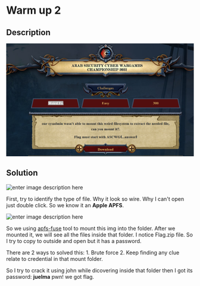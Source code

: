 
#  Warm up 2
## Description

![enter image description here](https://raw.githubusercontent.com/vichhika/CTF-Writeup/main/Arab%20Security%20Cyber%20Wargames%202022/Forensic/Weird%20Fs/Weird%20Fs%20.png)

## Solution
![enter image description here](https://cdn.discordapp.com/attachments/1005119061031649370/1006882974702252032/unknown.png)

First, try to identify the type of file. Why it look so wire. Why I can't open just double click.
So we know it an **Apple APFS**.

![enter image description here](https://cdn.discordapp.com/attachments/1005119061031649370/1005153330982572062/unknown.png)

So we using [apfs-fuse](https://github.com/sgan81/apfs-fuse) tool to mount this img into the folder. After we mounted it, we will see all the files inside that folder. I notice Flag.zip file. So I try to copy to outside and open but it has a password.

There are 2 ways to solved this:
	1. Brute force
	2. Keep finding any clue relate to credential in that mount folder.

So I try to crack it using john while dicovering inside that folder then I got its password: **juelma**
pwn! we got flag.
